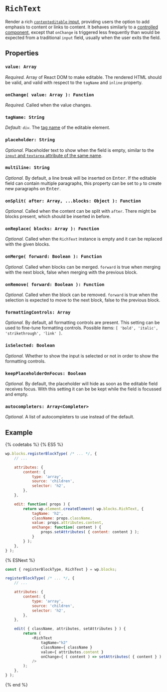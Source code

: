 # `RichText`

Render a rich
[`contenteditable` input](https://developer.mozilla.org/en-US/docs/Web/Guide/HTML/Editable_content),
providing users the option to add emphasis to content or links to content. It
behaves similarly to a
[controlled component](https://facebook.github.io/react/docs/forms.html#controlled-components),
except that `onChange` is triggered less frequently than would be expected from
a traditional `input` field, usually when the user exits the field.

## Properties

### `value: Array`

*Required.* Array of React DOM to make editable. The rendered HTML should be valid, and valid with respect to the `tagName` and `inline` property.

### `onChange( value: Array ): Function`

*Required.* Called when the value changes.

### `tagName: String`

*Default: `div`.* The [tag name](https://www.w3.org/TR/html51/syntax.html#tag-name) of the editable element.

### `placeholder: String`

*Optional.* Placeholder text to show when the field is empty, similar to the
  [`input` and `textarea` attribute of the same name](https://developer.mozilla.org/en-US/docs/Learn/HTML/Forms/HTML5_updates#The_placeholder_attribute).

### `multiline: String`

*Optional.* By default, a line break will be inserted on <kbd>Enter</kbd>. If the editable field can contain multiple paragraphs, this property can be set to `p` to create new paragraphs on <kbd>Enter</kbd>.

### `onSplit( after: Array, ...blocks: Object ): Function`

*Optional.* Called when the content can be split with `after`. There might be blocks present, which should be inserted in before.

### `onReplace( blocks: Array ): Function`

*Optional.* Called when the `RichText` instance is empty and it can be replaced with the given blocks.

### `onMerge( forward: Boolean ): Function`

*Optional.* Called when blocks can be merged. `forward` is true when merging with the next block, false when merging with the previous block.

### `onRemove( forward: Boolean ): Function`

*Optional.* Called when the block can be removed. `forward` is true when the selection is expected to move to the next block, false to the previous block.

### `formattingControls: Array`

*Optional.* By default, all formatting controls are present. This setting can be used to fine-tune formatting controls. Possible items: `[ 'bold', 'italic', 'strikethrough', 'link' ]`.

### `isSelected: Boolean`

*Optional.* Whether to show the input is selected or not in order to show the formatting controls.

### `keepPlaceholderOnFocus: Boolean`

*Optional.* By default, the placeholder will hide as soon as the editable field receives focus. With this setting it can be be kept while the field is focussed and empty.

### `autocompleters: Array<Completer>`

*Optional.* A list of autocompleters to use instead of the default.

## Example

{% codetabs %}
{% ES5 %}
```js
wp.blocks.registerBlockType( /* ... */, {
	// ...

	attributes: {
		content: {
			type: 'array',
			source: 'children',
			selector: 'h2',
		},
	},

	edit: function( props ) {
		return wp.element.createElement( wp.blocks.RichText, {
			tagName: 'h2',
			className: props.className,
			value: props.attributes.content,
			onChange: function( content ) {
				props.setAttributes( { content: content } );
			}
		} );
	},
} );
```
{% ESNext %}
```js
const { registerBlockType, RichText } = wp.blocks;

registerBlockType( /* ... */, {
	// ...

	attributes: {
		content: {
			type: 'array',
			source: 'children',
			selector: 'h2',
		},
	},

	edit( { className, attributes, setAttributes } ) {
		return (
			<RichText
				tagName="h2"
				className={ className }
				value={ attributes.content }
				onChange={ ( content ) => setAttributes( { content } ) }
			/>
		);
	},
} );
```
{% end %}
